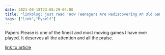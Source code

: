 ```yaml
---
date: 2021-08-18T23:08:29-04:00
title: "linkblog: just read 'How Teenagers Are Rediscovering An Old Game About Authoritarianism | by Clive Thompson | Aug, 2021 | OneZero'"
tags: ["link","Myself"]
---
```

Papers Please is one of the finest and most moving games I have ever played. It deserves all the attention and all the praise.
 
[link to article](https://onezero.medium.com/how-teenagers-are-rediscovering-an-old-game-about-authoritarianism-8346d7b7c295)

